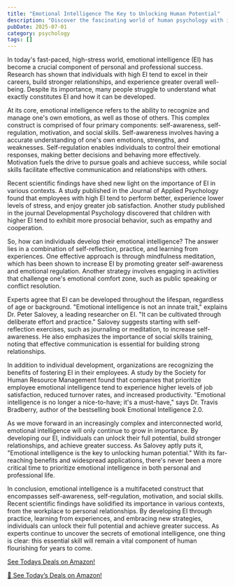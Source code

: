 ```yaml
---
title: "Emotional Intelligence The Key to Unlocking Human Potential"
description: "Discover the fascinating world of human psychology with insights into behavior, mental health, cognitive science, and the latest psychological research."
pubDate: 2025-07-01
category: psychology
tags: []
---
```


In today's fast-paced, high-stress world, emotional intelligence (EI) has become a crucial component of personal and professional success. Research has shown that individuals with high EI tend to excel in their careers, build stronger relationships, and experience greater overall well-being. Despite its importance, many people struggle to understand what exactly constitutes EI and how it can be developed.

At its core, emotional intelligence refers to the ability to recognize and manage one's own emotions, as well as those of others. This complex construct is comprised of four primary components: self-awareness, self-regulation, motivation, and social skills. Self-awareness involves having a accurate understanding of one's own emotions, strengths, and weaknesses. Self-regulation enables individuals to control their emotional responses, making better decisions and behaving more effectively. Motivation fuels the drive to pursue goals and achieve success, while social skills facilitate effective communication and relationships with others.

Recent scientific findings have shed new light on the importance of EI in various contexts. A study published in the Journal of Applied Psychology found that employees with high EI tend to perform better, experience lower levels of stress, and enjoy greater job satisfaction. Another study published in the journal Developmental Psychology discovered that children with higher EI tend to exhibit more prosocial behavior, such as empathy and cooperation.

So, how can individuals develop their emotional intelligence? The answer lies in a combination of self-reflection, practice, and learning from experiences. One effective approach is through mindfulness meditation, which has been shown to increase EI by promoting greater self-awareness and emotional regulation. Another strategy involves engaging in activities that challenge one's emotional comfort zone, such as public speaking or conflict resolution.

Experts agree that EI can be developed throughout the lifespan, regardless of age or background. "Emotional intelligence is not an innate trait," explains Dr. Peter Salovey, a leading researcher on EI. "It can be cultivated through deliberate effort and practice." Salovey suggests starting with self-reflection exercises, such as journaling or meditation, to increase self-awareness. He also emphasizes the importance of social skills training, noting that effective communication is essential for building strong relationships.

In addition to individual development, organizations are recognizing the benefits of fostering EI in their employees. A study by the Society for Human Resource Management found that companies that prioritize employee emotional intelligence tend to experience higher levels of job satisfaction, reduced turnover rates, and increased productivity. "Emotional intelligence is no longer a nice-to-have; it's a must-have," says Dr. Travis Bradberry, author of the bestselling book Emotional Intelligence 2.0.

As we move forward in an increasingly complex and interconnected world, emotional intelligence will only continue to grow in importance. By developing our EI, individuals can unlock their full potential, build stronger relationships, and achieve greater success. As Salovey aptly puts it, "Emotional intelligence is the key to unlocking human potential." With its far-reaching benefits and widespread applications, there's never been a more critical time to prioritize emotional intelligence in both personal and professional life.

In conclusion, emotional intelligence is a multifaceted construct that encompasses self-awareness, self-regulation, motivation, and social skills. Recent scientific findings have solidified its importance in various contexts, from the workplace to personal relationships. By developing EI through practice, learning from experiences, and embracing new strategies, individuals can unlock their full potential and achieve greater success. As experts continue to uncover the secrets of emotional intelligence, one thing is clear: this essential skill will remain a vital component of human flourishing for years to come.

[ See Todays Deals on Amazon!](https://amzn.to/3UjsCWp)

[🛒 See Today’s Deals on Amazon!](https://amzn.to/3UjsCWp)

